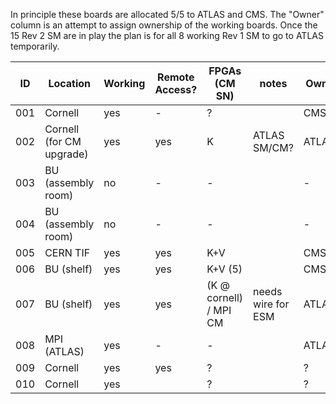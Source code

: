 In principle these boards are allocated 5/5 to ATLAS and CMS.  The "Owner" column is an attempt to assign ownership of the working boards.  Once the 15 Rev 2 SM are in play the plan is for all 8 working Rev 1 SM to go to ATLAS temporarily.

|  ID | Location                 | Working | Remote Access? | FPGAs (CM SN)          | notes              | Owner  |
| --- | ---                      | ---     | ---            | ---                    | ---                | ---    |
| 001 | Cornell                  | yes     | -              | ?                      |                    | CMS?   |
| 002 | Cornell (for CM upgrade) | yes     | yes            | K                      | ATLAS SM/CM?       | ATLAS? |
| 003 | BU (assembly room)       | no      | -              | -                      |                    | -      |
| 004 | BU (assembly room)       | no      | -              | -                      |                    | -      |
| 005 | CERN TIF                 | yes     | yes            | K+V                    |                    | CMS?   |
| 006 | BU (shelf)               | yes     | yes            | K+V (5)                |                    | CMS?   |
| 007 | BU (shelf)               | yes     | yes            | (K @ cornell) / MPI CM | needs wire for ESM | ATLAS  |
| 008 | MPI (ATLAS)              | yes     | -              | -                      |                    | ATLAS  |
| 009 | Cornell                  | yes     | yes            | ?                      |                    | ?      |
| 010 | Cornell                  | yes     |                | ?                      |                    | ?      |
